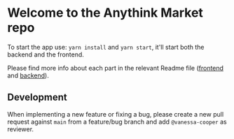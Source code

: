 # Welcome to the Anythink Market repo

To start the app use: `yarn install` and `yarn start`, it'll start both the backend and the frontend.

Please find more info about each part in the relevant Readme file ([frontend](frontend/readme.md) and [backend](backend/README.md)).

## Development

When implementing a new feature or fixing a bug, please create a new pull request against `main` from a feature/bug branch and add `@vanessa-cooper` as reviewer.
